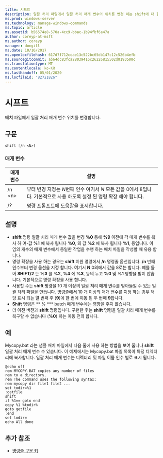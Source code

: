 ```yaml
---
title: 시프트
description: 일괄 처리 파일에서 일괄 처리 매개 변수의 위치를 변경 하는 shift에 대 한 참조 항목입니다.
ms.prod: windows-server
ms.technology: manage-windows-commands
ms.topic: article
ms.assetid: b56574e8-570a-4cc9-bbac-1b94fbf6a47a
author: coreyp-at-msft
ms.author: coreyp
manager: dongill
ms.date: 10/16/2017
ms.openlocfilehash: 617d7f712ccae13c522bc65db147c12c526b4efb
ms.sourcegitcommit: ab64dc83fca28039416c26226815502d0193500c
ms.translationtype: MT
ms.contentlocale: ko-KR
ms.lasthandoff: 05/01/2020
ms.locfileid: "82721826"
---
```

# <a name="shift"></a>시프트

배치 파일에서 일괄 처리 매개 변수 위치를 변경합니다.



## <a name="syntax"></a>구문

```
shift [/n <N>]
```

### <a name="parameters"></a>매개 변수

|매개 변수|설명|
|---------|-----------|
|/n \<n>|부터 변경 지정는 *N*번째 인수 여기서 *N* 모든 값을 0에서 8입니다. 기본적으로 사용 하도록 설정 된 명령 확장 해야 합니다.|
|/?|명령 프롬프트에 도움말을 표시합니다.|

## <a name="remarks"></a>설명

- **shift** 명령 일괄 처리 매개 변수 값을 변경 **%0** 통해 **%9** 이전에 각 매개 변수를 복사 하 여-값 **%1** 에 복사 됩니다 **%0**, 의 값 **%2** 에 복사 됩니다 **%1**, 등입니다. 이 임의 개수의 매개 변수에서 동일한 작업을 수행 하는 배치 파일을 작성할 때 유용 합니다.
- 명령 확장을 사용 하는 경우는 **shift** 지원 명령에서 **/n** 명령줄 옵션입니다. **/n** 번째 인수부터 변경 옵션을 지정 합니다. 여기서 **N** 0의에서 값을 8로는 합니다. 예를 들어 **SHIFT/2** 는 **%3** 를 **%2**, **%4** 에 **%3**, 등의 두고 **%0** 및 **%1** 영향을 받지 않습니다. 기본적으로 명령 확장을 사용 합니다.
- 사용할 수는 **shift** 명령을 10 개 이상의 일괄 처리 매개 변수를 받아들일 수 있는 일괄 처리 파일을 만듭니다. 명령줄에서 10 개 이상의 매개 변수를 지정 하는 경우 해당 표시 되는 열 번째 후 (**9**)에 한 번에 이동 된 두 번째 **9**합니다.
- **Shift** 명령은 ** % *** batch 매개 변수에는 영향을 주지 않습니다.
- 더 이전 버전과 **shift** 명령입니다. 구현한 후는 **shift** 명령을 일괄 처리 매개 변수를 복구할 수 없습니다 (**%0**) 하는 이동 전의 합니다.

## <a name="examples"></a>예

Mycopy.bat 라는 샘플 배치 파일에서 다음 줄에 사용 하는 방법을 보여 줍니다 **shift** 일괄 처리 매개 변수 수 있습니다. 이 예제에서는 Mycopy.bat 파일 목록이 특정 디렉터리에 복사합니다. 일괄 처리 매개 변수는 디렉터리 및 파일 이름 인수 별로 표시 됩니다.
```
@echo off 
rem MYCOPY.BAT copies any number of files
rem to a directory.
rem The command uses the following syntax:
rem mycopy dir file1 file2 ... 
set todir=%1
:getfile
shift
if %1== goto end
copy %1 %todir%
goto getfile
:end
set todir=
echo All done
```

## <a name="additional-references"></a>추가 참조

- [명령줄 구문 키](command-line-syntax-key.md)